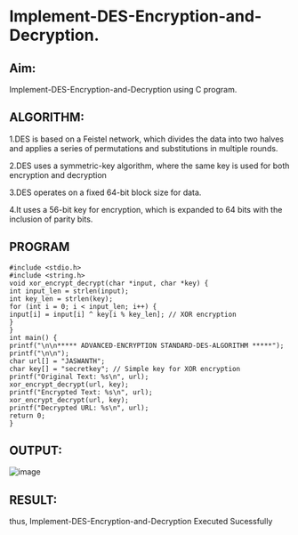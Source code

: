 # Implement-DES-Encryption-and-Decryption.
## Aim:
Implement-DES-Encryption-and-Decryption using C program.

## ALGORITHM:
1.DES is based on a Feistel network, which divides the data into two halves and applies a series of permutations and substitutions in multiple rounds.

2.DES uses a symmetric-key algorithm, where the same key is used for both encryption and decryption

3.DES operates on a fixed 64-bit block size for data.

4.It uses a 56-bit key for encryption, which is expanded to 64 bits with the inclusion of parity bits.

## PROGRAM
```
#include <stdio.h>
#include <string.h>
void xor_encrypt_decrypt(char *input, char *key) {
int input_len = strlen(input);
int key_len = strlen(key);
for (int i = 0; i < input_len; i++) {
input[i] = input[i] ^ key[i % key_len]; // XOR encryption
}
}
int main() {
printf("\n\n***** ADVANCED-ENCRYPTION STANDARD-DES-ALGORITHM *****");
printf("\n\n");
char url[] = "JASWANTH";
char key[] = "secretkey"; // Simple key for XOR encryption
printf("Original Text: %s\n", url);
xor_encrypt_decrypt(url, key);
printf("Encrypted Text: %s\n", url);
xor_encrypt_decrypt(url, key);
printf("Decrypted URL: %s\n", url);
return 0;
}
```
## OUTPUT:

![image](https://github.com/user-attachments/assets/13f099d6-3941-4266-af92-679b867f04a7)

## RESULT:
thus, Implement-DES-Encryption-and-Decryption Executed Sucessfully
